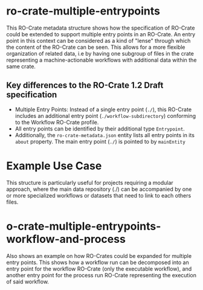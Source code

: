 # ro-crate-multiple-entrypoints

This RO-Crate metadata structure shows how the specification of RO-Crate could be extended
to support multiple entry points in an RO-Crate.
An entry point in this context can be considered as a kind of "lense"
through which the content of the RO-Crate can be seen.
This allows for a more flexible organization of related data, i.e by having one subgroup of files in the crate
representing a machine-actionable workflows with additional data within the same crate.

## Key differences to the RO-Crate 1.2 Draft specification
- Multiple Entry Points: Instead of a single entry point (`./`), this RO-Crate includes an additional entry point (`./workflow-subdirectory`) conforming to
the Workflow RO-Crate profile.
- All entry points can be identified by their additional type `Entrypoint`.
- Additionally, the `ro-crate-metadata.json` entity lists all entry points in its `about` property. The main entry point (`./`)
is pointed to by `mainEntity`

# Example Use Case

This structure is particularly useful for projects requiring a modular approach, where the main data repository (./) can be accompanied by one or more specialized workflows or datasets
that need to link to each others files.

# o-crate-multiple-entrypoints-workflow-and-process

Also shows an example on how RO-Crates could be expanded for multiple entry points.
This shows how a workflow run can be decomposed into an entry point for the workflow RO-Crate (only the executable workflow),
and another entry point for the process run RO-Crate representing the execution of said workflow.
